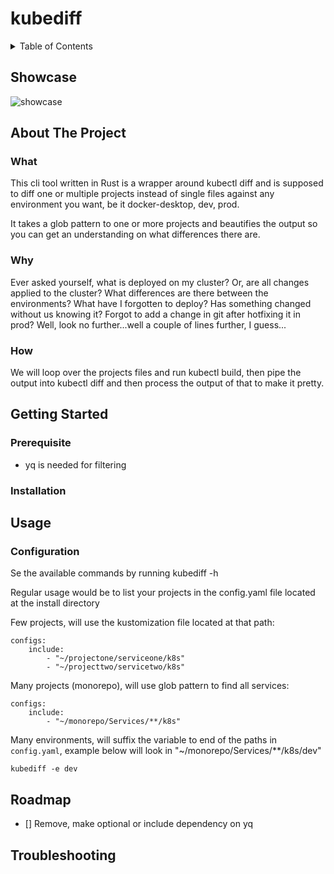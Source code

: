 # kubediff

<details>
  <summary>Table of Contents</summary>

- [kubediff](#kubediff)
  * [Showcase](#showcase)
  * [About The Project](#about-the-project)
    + [What](#what)
    + [Why](#why)
    + [How](#how)
  * [Getting Started](#getting-started)
    + [Prerequisite](#prerequisite)
    + [Installation](#installation)
  * [Usage](#usage)
  * [Roadmap](#roadmap)
  * [Troubleshooting](#troubleshooting))

</details>

## Showcase
![showcase](https://raw.github.com/Ramilito/kubediff/main/docs/images/kubediff.png)

## About The Project

### What
This cli tool written in Rust is a wrapper around kubectl diff and is supposed to diff one or multiple projects instead of
single files against any environment you want, be it docker-desktop, dev, prod.

It takes a glob pattern to one or more projects and beautifies the output so you can get an understanding on what differences there are.

### Why
Ever asked yourself, what is deployed on my cluster?
Or, are all changes applied to the cluster? 
What differences are there between the environments? 
What have I forgotten to deploy? 
Has something changed without us knowing it? 
Forgot to add a change in git after hotfixing it in prod? Well, look no further...well a couple of lines further, I guess...

### How
We will loop over the projects files and run kubectl build, then pipe the output into kubectl diff and then process the output of that to make it pretty.

## Getting Started

### Prerequisite

* yq is needed for filtering

### Installation

## Usage

### Configuration
Se the available commands by running kubediff -h

Regular usage would be to list your projects in the config.yaml file located at the install directory

Few projects, will use the kustomization file located at that path:
```
configs:
    include:
        - "~/projectone/serviceone/k8s"
        - "~/projecttwo/servicetwo/k8s"
```

Many projects (monorepo), will use glob pattern to find all services:
```
configs:
    include:
        - "~/monorepo/Services/**/k8s"
```

Many environments, will suffix the variable to end of the paths in ```config.yaml```, example below will look in "~/monorepo/Services/**/k8s/dev"

```
kubediff -e dev
```

## Roadmap

- [] Remove, make optional or include dependency on yq 

## Troubleshooting

